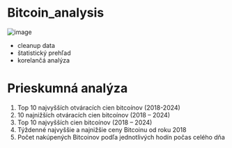 # Bitcoin_analysis
![image](https://github.com/user-attachments/assets/103b3211-4f83-4cec-8145-e269a9c82824)


- cleanup data
- štatistický prehľad
- korelančá analýza

# Prieskumná analýza
1) Top 10 najvyšších otváracích cien bitcoínov (2018-2024)
2) 10 najnižších otváracích cien bitcoínov (2018 – 2024)
3) Top 10 najvyšších cien bitcoínov (2018 – 2024)
4) Týždenné najvyššie a najnižšie ceny Bitcoinu od roku 2018
5) Počet nakúpených Bitcoinov podľa jednotlivých hodín počas celého dňa
 

